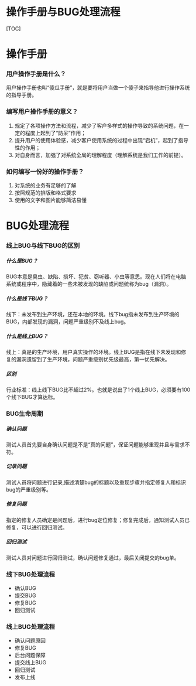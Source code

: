 # 操作手册与BUG处理流程

[TOC]

# 操作手册
### 用户操作手册是什么？
用户操作手册也叫“傻瓜手册”，就是要将用户当做一个傻子来指导他进行操作系统的指导手册。

### 编写用户操作手册的意义？
1. 规定了各项操作方法和流程，减少了客户多样式的操作导致的系统问题，在一定的程度上起到了“防呆”作用；
2. 提升用户的使用体验感，减少客户使用系统的过程中出现“宕机”，起到了指导性的作用；
3. 对自身而言，加强了对系统全局的理解程度（理解系统是我们工作的前提）。

### 如何编写一份好的操作手册？
1. 对系统的业务有足够的了解
2. 按照规范的排版和格式要求
3. 使用的文字和图片能够简洁易懂

# BUG处理流程
### 线上BUG与线下BUG的区别
##### 什么是BUG？
BUG本意是臭虫、缺陷、损坏、犯贫、窃听器、小虫等意思。现在人们将在电脑系统或程序中，隐藏着的一些未被发现的缺陷或问题统称为bug（漏洞）。

##### 什么是线下BUG？
线下：未发布到生产环境，还在本地的环境。线下bug指未发布到生产环境的BUG，内部发现的漏洞，问题严重级别不及线上bug。

##### 什么是线上BUG？
线上：真是的生产环境，用户真实操作的环境。线上BUG是指在线下未发现和修复的漏洞遗留到了生产环境，问题严重级别优先级最高，第一优先解决。

##### 区别
行业标准：线上线下BUG比不超过2%。也就是说出了1个线上BUG，必须要有100个线下BUG才算达标。

### BUG生命周期
##### 确认问题
测试人员首先要自身确认问题是不是“真的问题”，保证问题能够重现并且与需求不符。

##### 记录问题
测试人员将问题进行记录,描述清楚bug的标题以及重现步骤并指定修复人和标识bug的严重级别等。

##### 修复问题
指定的修复人员确定是问题后，进行bug定位修复；修复完成后，通知测试人员已修复，可以进行回归测试。

##### 回归测试
测试人员对问题进行回归测试，确认问题修复通过，最后关闭提交的bug单。

### 线下BUG处理流程
- 确认BUG
- 提交BUG
- 修复BUG
- 回归测试

### 线上BUG处理流程
- 确认问题原因
- 修复BUG
- 后台问题保障
- 提交线上BUG
- 回归测试
- 发布上线